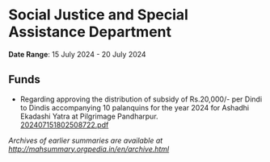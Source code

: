 # Social Justice and Special Assistance Department

**Date Range**: 15 July 2024 - 20 July 2024


## Funds
- Regarding approving the distribution of subsidy of Rs.20,000/- per Dindi to Dindis accompanying 10 palanquins for the year 2024 for Ashadhi Ekadashi Yatra at Pilgrimage Pandharpur.\
  [202407151802508722.pdf](https://gr.maharashtra.gov.in/Site/Upload/Government%20Resolutions/English/202407151802508722.pdf)


*Archives of earlier summaries are available at http://mahsummary.orgpedia.in/en/archive.html*